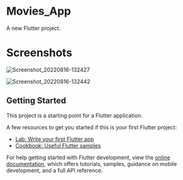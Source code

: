 # Movies_App

A new Flutter project.

# Screenshots

![Screenshot_20220816-132427](https://user-images.githubusercontent.com/88242373/184834871-730db926-ce4f-46bb-b3f4-06b888ac230d.jpg)

![Screenshot_20220816-132442](https://user-images.githubusercontent.com/88242373/184834956-6f112fc4-59d5-463e-b09b-4ffd3d5f7ee1.jpg)


## Getting Started

This project is a starting point for a Flutter application.

A few resources to get you started if this is your first Flutter project:

- [Lab: Write your first Flutter app](https://docs.flutter.dev/get-started/codelab)
- [Cookbook: Useful Flutter samples](https://docs.flutter.dev/cookbook)

For help getting started with Flutter development, view the
[online documentation](https://docs.flutter.dev/), which offers tutorials,
samples, guidance on mobile development, and a full API reference.
